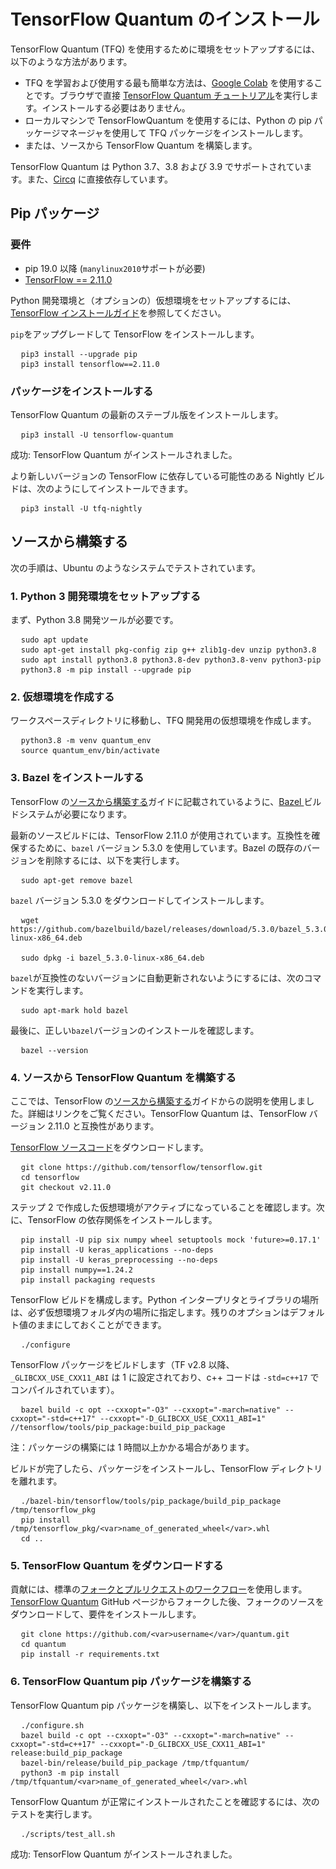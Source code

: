 # TensorFlow Quantum のインストール

TensorFlow Quantum (TFQ) を使用するために環境をセットアップするには、以下のような方法があります。

- TFQ を学習および使用する最も簡単な方法は、[Google Colab](./tutorials/hello_many_worlds.ipynb) を使用することです。ブラウザで直接 [TensorFlow Quantum チュートリアル](https://colab.research.google.com/github/tensorflow/quantum/blob/master/docs/tutorials/hello_many_worlds.ipynb)を実行します。インストールする必要はありません。
- ローカルマシンで TensorFlowQuantum を使用するには、Python の pip パッケージマネージャを使用して TFQ パッケージをインストールします。
- または、ソースから TensorFlow Quantum を構築します。

TensorFlow Quantum は Python  3.7、3.8 および 3.9 でサポートされています。また、[Circq](https://github.com/quantumlib/Cirq) に直接依存しています。

## Pip パッケージ

### 要件

- pip 19.0 以降 (`manylinux2010`サポートが必要)
- [TensorFlow == 2.11.0](https://www.tensorflow.org/install/pip)

Python 開発環境と（オプションの）仮想環境をセットアップするには、[TensorFlow インストールガイド](https://www.tensorflow.org/install/pip)を参照してください。

`pip`をアップグレードして TensorFlow をインストールします。

<!-- common_typos_disable -->

<pre class="devsite-click-to-copy">
  <code class="devsite-terminal">pip3 install --upgrade pip</code>
  <code class="devsite-terminal">pip3 install tensorflow==2.11.0</code>
</pre>

<!-- common_typos_enable -->

### パッケージをインストールする

TensorFlow Quantum の最新のステーブル版をインストールします。

<!-- common_typos_disable -->

<pre class="devsite-click-to-copy">
  <code class="devsite-terminal">pip3 install -U tensorflow-quantum</code>
</pre>

<!-- common_typos_enable -->

成功: TensorFlow Quantum がインストールされました。

より新しいバージョンの TensorFlow に依存している可能性のある Nightly ビルドは、次のようにしてインストールできます。

<!-- common_typos_disable -->

<pre class="devsite-click-to-copy">
  <code class="devsite-terminal">pip3 install -U tfq-nightly</code>
</pre>

<!-- common_typos_enable -->

## ソースから構築する

次の手順は、Ubuntu のようなシステムでテストされています。

### 1. Python 3 開発環境をセットアップする

まず、Python 3.8 開発ツールが必要です。

<!-- common_typos_disable -->

<pre class="devsite-click-to-copy">
  <code class="devsite-terminal">sudo apt update</code>
  <code class="devsite-terminal">sudo apt-get install pkg-config zip g++ zlib1g-dev unzip python3.8</code>
  <code class="devsite-terminal">sudo apt install python3.8 python3.8-dev python3.8-venv python3-pip</code>
  <code class="devsite-terminal">python3.8 -m pip install --upgrade pip</code>
</pre>

<!-- common_typos_enable -->

### 2. 仮想環境を作成する

ワークスペースディレクトリに移動し、TFQ 開発用の仮想環境を作成します。

<!-- common_typos_disable -->

<pre class="devsite-click-to-copy">
  <code class="devsite-terminal">python3.8 -m venv quantum_env</code>
  <code class="devsite-terminal">source quantum_env/bin/activate</code>
</pre>

<!-- common_typos_enable -->

### 3. Bazel をインストールする

TensorFlow の[ソースから構築する](https://www.tensorflow.org/install/source#install_bazel)ガイドに記載されているように、<a href="https://bazel.build/" class="external">Bazel </a>ビルドシステムが必要になります。

最新のソースビルドには、TensorFlow 2.11.0 が使用されています。互換性を確保するために、`bazel` バージョン 5.3.0 を使用しています。Bazel の既存のバージョンを削除するには、以下を実行します。

<!-- common_typos_disable -->

<pre class="devsite-click-to-copy">
  <code class="devsite-terminal">sudo apt-get remove bazel</code>
</pre>

<!-- common_typos_enable -->

`bazel` バージョン 5.3.0 をダウンロードしてインストールします。

<!-- common_typos_disable -->

<pre class="devsite-click-to-copy">
  <code class="devsite-terminal">wget https://github.com/bazelbuild/bazel/releases/download/5.3.0/bazel_5.3.0-linux-x86_64.deb
</code>
  <code class="devsite-terminal">sudo dpkg -i bazel_5.3.0-linux-x86_64.deb</code>
</pre>

<!-- common_typos_enable -->

`bazel`が互換性のないバージョンに自動更新されないようにするには、次のコマンドを実行します。

<!-- common_typos_disable -->

<pre class="devsite-click-to-copy">
  <code class="devsite-terminal">sudo apt-mark hold bazel</code>
</pre>

<!-- common_typos_enable -->

最後に、正しい`bazel`バージョンのインストールを確認します。

<!-- common_typos_disable -->

<pre class="devsite-click-to-copy">
  <code class="devsite-terminal">bazel --version</code>
</pre>

<!-- common_typos_enable -->

### 4. ソースから TensorFlow Quantum を構築する

ここでは、TensorFlow の[ソースから構築する](https://www.tensorflow.org/install/source)ガイドからの説明を使用しました。詳細はリンクをご覧ください。TensorFlow Quantum は、TensorFlow バージョン 2.11.0 と互換性があります。

<a href="https://github.com/tensorflow/tensorflow" class="external">TensorFlow ソースコード</a>をダウンロードします。

<!-- common_typos_disable -->

<pre class="devsite-click-to-copy">
  <code class="devsite-terminal">git clone https://github.com/tensorflow/tensorflow.git</code>
  <code class="devsite-terminal">cd tensorflow</code>
  <code class="devsite-terminal">git checkout v2.11.0</code>
</pre>

ステップ 2 で作成した仮想環境がアクティブになっていることを確認します。次に、TensorFlow の依存関係をインストールします。

<!-- common_typos_disable -->

<pre class="devsite-click-to-copy">
  <code class="devsite-terminal">pip install -U pip six numpy wheel setuptools mock 'future&gt;=0.17.1'</code>
  <code class="devsite-terminal">pip install -U keras_applications --no-deps</code>
  <code class="devsite-terminal">pip install -U keras_preprocessing --no-deps</code>
  <code class="devsite-terminal">pip install numpy==1.24.2</code>
  <code class="devsite-terminal">pip install packaging requests</code>
</pre>

<!-- common_typos_enable -->

TensorFlow ビルドを構成します。Python インタープリタとライブラリの場所は、必ず仮想環境フォルダ内の場所に指定します。残りのオプションはデフォルト値のままにしておくことができます。

<!-- common_typos_disable -->

<pre class="devsite-click-to-copy">
  <code class="devsite-terminal">./configure</code>
</pre>

<!-- common_typos_enable -->

TensorFlow パッケージをビルドします（TF v2.8 以降、`_GLIBCXX_USE_CXX11_ABI` は 1 に設定されており、c++ コードは `-std=c++17` でコンパイルされています）。

<!-- common_typos_disable -->

<pre class="devsite-click-to-copy">
  <code class="devsite-terminal">bazel build -c opt --cxxopt="-O3" --cxxopt="-march=native" --cxxopt="-std=c++17" --cxxopt="-D_GLIBCXX_USE_CXX11_ABI=1" //tensorflow/tools/pip_package:build_pip_package</code>
</pre>

<!-- common_typos_enable -->

注：パッケージの構築には 1 時間以上かかる場合があります。

ビルドが完了したら、パッケージをインストールし、TensorFlow ディレクトリを離れます。

<!-- common_typos_disable -->

<pre class="devsite-click-to-copy">
  <code class="devsite-terminal">./bazel-bin/tensorflow/tools/pip_package/build_pip_package /tmp/tensorflow_pkg</code>
  <code class="devsite-terminal">pip install /tmp/tensorflow_pkg/&lt;var&gt;name_of_generated_wheel&lt;/var&gt;.whl</code>
  <code class="devsite-terminal">cd ..</code>
</pre>

<!-- common_typos_enable -->

### 5. TensorFlow Quantum をダウンロードする

貢献には、標準の[フォークとプルリクエストのワークフロー](https://guides.github.com/activities/forking/)を使用します。[TensorFlow Quantum](https://github.com/tensorflow/quantum) GitHub ページからフォークした後、フォークのソースをダウンロードして、要件をインストールします。

<!-- common_typos_disable -->

<pre class="devsite-click-to-copy">
  <code class="devsite-terminal">git clone https://github.com/&lt;var&gt;username&lt;/var&gt;/quantum.git</code>
  <code class="devsite-terminal">cd quantum</code>
  <code class="devsite-terminal">pip install -r requirements.txt</code>
</pre>

<!-- common_typos_enable -->

### 6. TensorFlow Quantum pip パッケージを構築する

TensorFlow Quantum pip パッケージを構築し、以下をインストールします。

<!-- common_typos_disable -->

<pre class="devsite-click-to-copy">
  <code class="devsite-terminal">./configure.sh</code>
  <code class="devsite-terminal">bazel build -c opt --cxxopt="-O3" --cxxopt="-march=native" --cxxopt="-std=c++17" --cxxopt="-D_GLIBCXX_USE_CXX11_ABI=1" release:build_pip_package</code>
  <code class="devsite-terminal">bazel-bin/release/build_pip_package /tmp/tfquantum/</code>
  <code class="devsite-terminal">python3 -m pip install /tmp/tfquantum/&lt;var&gt;name_of_generated_wheel&lt;/var&gt;.whl</code>
</pre>

<!-- common_typos_enable -->

TensorFlow Quantum が正常にインストールされたことを確認するには、次のテストを実行します。

<!-- common_typos_disable -->

<pre class="devsite-click-to-copy">
  <code class="devsite-terminal">./scripts/test_all.sh</code>
</pre>

<!-- common_typos_enable -->

成功: TensorFlow Quantum がインストールされました。
